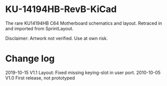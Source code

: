 # KU-14194HB-RevB-KiCad

The rare KU14194HB C64 Motherboard schematics and layout. Retraced in and imported from SprintLayout.

Disclaimer: Artwork not verified. Use at own risk.

# Change log

2019-10-15 V1.1 Layout: Fixed missing keying-slot in user port.
2010-10-05 V1.0 First release, not prototyped


